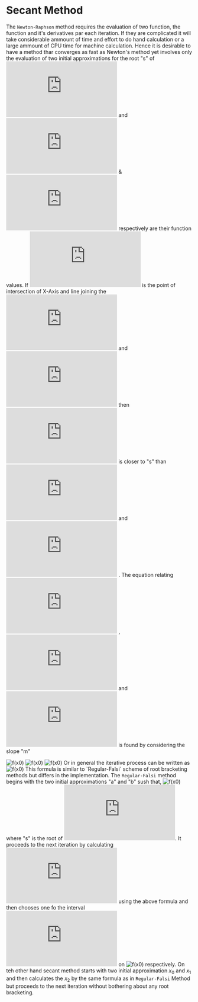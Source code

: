 # Secant Method
The `Newton-Raphson` method requires the evaluation of two function, the function and it's derivatives par each iteration. If they are complicated it will take considerable ammount of time and effort to do hand calculation or a large ammount of CPU time for machine calculation.
Hence it is desirable to have a method thar converges as fast as Newton's method yet involves only the evaluation of two initial approximations for the root "s" of ![f(x)](https://latex.codecogs.com/gif.latex?f%28x%29=0)  and ![f(x0)](https://latex.codecogs.com/gif.latex?f(x_0)) & ![f(x1)](https://latex.codecogs.com/gif.latex?f(x_1)) respectively are their function values. If ![f(x0)](https://latex.codecogs.com/gif.latex?x_2) is the point of intersection of  X-Axis and line joining the ![f(x0)](https://latex.codecogs.com/gif.latex?point(x_0,%20f(x_0))) and ![f(x0)](https://latex.codecogs.com/gif.latex?point(x_1,%20f(x_1))) then ![f(x0)](https://latex.codecogs.com/gif.latex?x_2)  is closer to "s" than ![f(x0)](https://latex.codecogs.com/gif.latex?x_0)  and ![f(x0)](https://latex.codecogs.com/gif.latex?x_1) . The equation relating ![f(x0)](https://latex.codecogs.com/gif.latex?x_0) , ![f(x0)](https://latex.codecogs.com/gif.latex?x_1)  and ![f(x0)](https://latex.codecogs.com/gif.latex?x_2)  is found by considering the slope "m"

![f(x0)](https://latex.codecogs.com/gif.latex?m%20=%20\frac{f(x_1)%20-%20f(x_0)}{x_1%20-%20x_0}%20=%20\frac{f(x_2)%20-%20f(x_1)%20}{x_2%20-%20x_1}%20%20=%20\frac{0%20-%20f(x_1)%20}{x_2%20-%20x_1})  
![f(x0)](https://latex.codecogs.com/gif.latex?x_2-x_1%20=%20\frac{-f(x_1)*(x_1%20-%20x_0)}{f(x_1)%20-%20f(x_0)})  
![f(x0)](https://latex.codecogs.com/gif.latex?x_2=x_1%20-%20\frac{f(x_1)*(x_1%20-%20x_0)}{f(x_1)%20-%20f(x_0)})  
Or in general the iterative process can be written as  
![f(x0)](https://latex.codecogs.com/gif.latex?x_{i+1}%20=%20x_i%20-%20\frac{f(x_i)%20*%20(x_i%20-%20x_{i-1})}{f(x_i)%20-%20f(x_{i-1})})  
This formula is similar to `Regular-Falsi` scheme of root bracketing methods but differs in the implementation. The  `Regular-Falsi` method begins with the two initial approximations "a" and "b" sush that, ![f(x0)](https://latex.codecogs.com/gif.latex?a\leqslant%20s\leqslant%20b) where "s" is the root of ![f(x0)](https://latex.codecogs.com/gif.latex?f(x)%20=%200). It proceeds to the next iteration by calculating ![f(x0)](https://latex.codecogs.com/gif.latex?c(x_2)) using the above formula and then chooses one fo the interval ![f(x0)](https://latex.codecogs.com/gif.latex?(a,c)%20or%20(c,h)) on ![f(x0)](https://latex.codecogs.com/gif.latex?f(a)%20*%20f(c)%20<%200%20or%20>0) respectively. On teh other hand secant method starts with two initial approximation $x_0$ and $x_1$ and then calculates the $x_2$ by the same formula as in `Regular-Falsi` Method but proceeds to the next iteration without bothering about any root bracketing.

